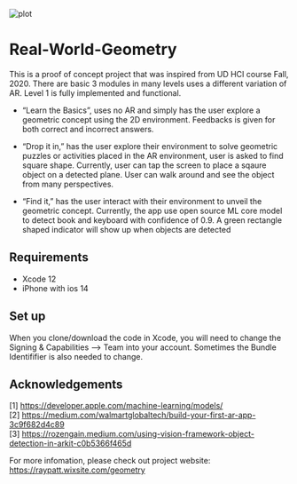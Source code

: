 ![plot](https://github.com/kyleearth/Real-World-Geometry/blob/main/FirstARApp/Real-World%20Geometry.png)


# Real-World-Geometry

This is a proof of concept project that was inspired from UD HCI course Fall, 2020. There are basic 3 modules in many levels uses a different variation of AR. Level 1 is fully implemented and functional.
* “Learn the Basics”, uses no AR and simply has the user explore a geometric concept using the 2D environment. Feedbacks is given for both correct and incorrect answers.

* “Drop it in,” has the user explore their environment to solve geometric puzzles or activities placed in the AR environment, user is asked to find square shape. Currently, user can tap the screen to place a sqaure object on a detected plane. User can walk around and see the object from many perspectives.
 
* “Find it,” has the user interact with their environment to unveil the geometric concept. Currently, the app use open source ML core model to detect book and keyboard with confidence of 0.9. A green rectangle shaped indicator will show up when objects are detected 

## Requirements

* Xcode 12
* iPhone with ios 14

## Set up
When you clone/download the code in Xcode, you will need to change the Signing & Capabilities --> Team into your account. Sometimes the Bundle Identififier is also needed to change.

## Acknowledgements
[1] https://developer.apple.com/machine-learning/models/  \
[2] https://medium.com/walmartglobaltech/build-your-first-ar-app-3c9f682d4c89 \
[3] https://rozengain.medium.com/using-vision-framework-object-detection-in-arkit-c0b5366f465d


For more infomation, please check out project website: https://raypatt.wixsite.com/geometry
